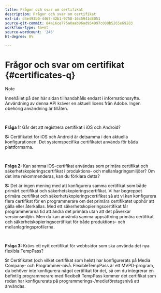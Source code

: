 ```yaml
---
title: Frågor och svar om certifikat
description: Frågor och svar om certifikat
exl-id: d4e493b0-4467-42b1-9758-16c5941d8051
source-git-commit: 84a16ce775a0aab96ad954997c008b5265e69283
workflow-type: tm+mt
source-wordcount: '245'
ht-degree: 0%

---
```


# Frågor och svar om certifikat {#certificates-q}

>[!NOTE]
>
>Innehållet på den här sidan tillhandahålls endast i informationssyfte. Användning av denna API kräver en aktuell licens från Adobe. Ingen obehörig användning är tillåten.

</br>

**Fråga 1:** Går det att registrera certifikat i iOS och Android?

**S:** Certifikatet för iOS och Android är detsamma i den aktuella konfigurationen. Det systemspecifika certifikatet används för båda plattformarna.

</br>

**Fråga 2:** Kan samma iOS-certifikat användas som primära certifikat och säkerhetskopieringscertifikat i produktions- och mellanlagringsmiljöer? Om det inte rekommenderas, kan du förklara detta?

**S:** Det är ingen mening med att konfigurera samma certifikat som både primärt certifikat och säkerhetskopieringscertifikat. Vi har begreppet primära certifikat och säkerhetskopieringscertifikat så att vi kan konfigurera flera certifikat för en programmerare om det primära certifikatet upphör att gälla eller återkallas. Med ett säkerhetskopieringscertifikat får programmerarna tid att ändra det primära utan att det påverkar versionsmiljön. Men du kan använda samma uppsättning primära certifikat och säkerhetskopieringscertifikat för både produktions- och mellanlagringsprofilerna.

</br>

**Fråga 3:** Krävs ett nytt certifikat för webbsidor som ska använda det nya flexibla TempPass?

**S:** Certifikatet (och vilket certifikat som helst) har konfigurerats på Media Company- och Programmer-nivå. FlexibleTempPass är ett MVPD-program, du behöver inte konfigurera något certifikat för det, så om du integrerar en befintlig programmerare med flexibelt TempPass kommer det certifikat som redan har konfigurerats på programmerings-/medieföretagsnivå att användas.
